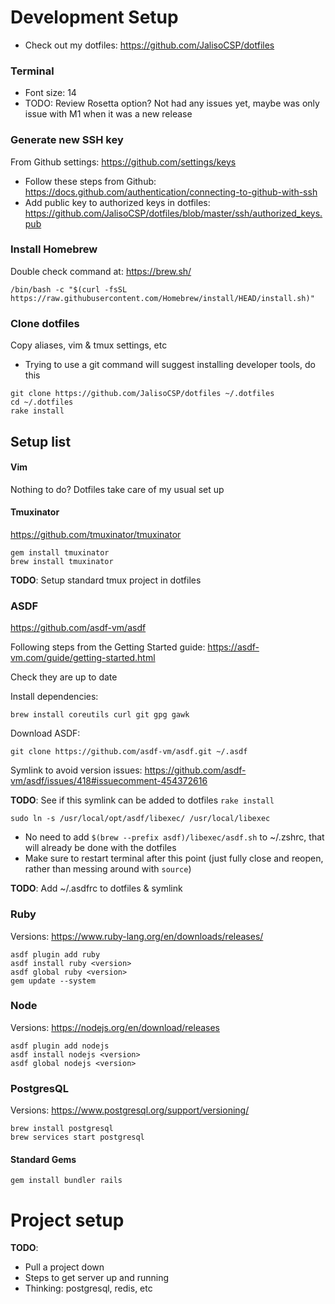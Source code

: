 # Development Setup

* Check out my dotfiles: https://github.com/JalisoCSP/dotfiles

### Terminal

* Font size: 14
* TODO: Review Rosetta option? Not had any issues yet, maybe was only issue with M1 when it was a new release

### Generate new SSH key

From Github settings: https://github.com/settings/keys

* Follow these steps from Github: https://docs.github.com/authentication/connecting-to-github-with-ssh
* Add public key to authorized keys in dotfiles: https://github.com/JalisoCSP/dotfiles/blob/master/ssh/authorized_keys.pub

### Install Homebrew

Double check command at: https://brew.sh/

```
/bin/bash -c "$(curl -fsSL https://raw.githubusercontent.com/Homebrew/install/HEAD/install.sh)"
```

### Clone dotfiles

Copy aliases, vim & tmux settings, etc

* Trying to use a git command will suggest installing developer tools, do this

```
git clone https://github.com/JalisoCSP/dotfiles ~/.dotfiles
cd ~/.dotfiles
rake install
```

## Setup list

#### Vim

Nothing to do? Dotfiles take care of my usual set up

#### Tmuxinator

https://github.com/tmuxinator/tmuxinator

```
gem install tmuxinator
brew install tmuxinator
```

**TODO**: Setup standard tmux project in dotfiles

### ASDF

https://github.com/asdf-vm/asdf

Following steps from the Getting Started guide: https://asdf-vm.com/guide/getting-started.html

Check they are up to date

Install dependencies:

```
brew install coreutils curl git gpg gawk
```

Download ASDF:

```
git clone https://github.com/asdf-vm/asdf.git ~/.asdf
```

Symlink to avoid version issues: https://github.com/asdf-vm/asdf/issues/418#issuecomment-454372616

**TODO**: See if this symlink can be added to dotfiles `rake install`

```
sudo ln -s /usr/local/opt/asdf/libexec/ /usr/local/libexec
```

* No need to add `$(brew --prefix asdf)/libexec/asdf.sh` to ~/.zshrc, that will already be done with the dotfiles
* Make sure to restart terminal after this point (just fully close and reopen, rather than messing around with `source`)

**TODO**: Add ~/.asdfrc to dotfiles & symlink

### Ruby

Versions: https://www.ruby-lang.org/en/downloads/releases/

```
asdf plugin add ruby
asdf install ruby <version>
asdf global ruby <version>
gem update --system
```

### Node

Versions: https://nodejs.org/en/download/releases

```
asdf plugin add nodejs
asdf install nodejs <version>
asdf global nodejs <version>
```

### PostgresQL

Versions: https://www.postgresql.org/support/versioning/

```
brew install postgresql
brew services start postgresql
```

#### Standard Gems

```
gem install bundler rails
```

# Project setup

**TODO**:
* Pull a project down
* Steps to get server up and running
* Thinking: postgresql, redis, etc
